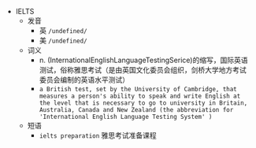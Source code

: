 - IELTS
  - 发音
    - 英 `/undefined/`
    - 美 `/undefined/`
  - 词义
    - n. (InternationalEnglishLanguageTestingSerice)的缩写，国际英语测试，俗称雅思考试（是由英国文化委员会组织，剑桥大学地方考试委员会编制的英语水平测试）
    - `a British test, set by the University of Cambridge, that measures a person's ability to speak and write English at the level that is necessary to go to university in Britain, Australia, Canada and New Zealand (the abbreviation for 'International English Language Testing System' )`
  - 短语
    - `ielts preparation` 雅思考试准备课程 
